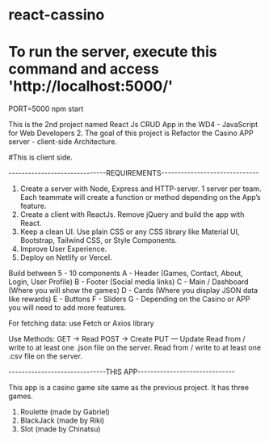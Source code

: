 
# react-cassino

# To run the server, execute this command and access 'http://localhost:5000/'
PORT=5000 npm start

This is the 2nd project named React Js CRUD App in the WD4 - JavaScript for Web Developers 2.
The goal of this project is Refactor the Casino APP server - client-side Architecture.

#This is client side.


------------------------------REQUIREMENTS------------------------------

1. Create a server with Node, Express and HTTP-server. 1 server per team.
Each teammate will create a function or method depending on the App’s
feature.
2. Create a client with ReactJs. Remove jQuery and build the app with React.
3. Keep a clean UI. Use plain CSS or any CSS library like Material UI,
Bootstrap, Tailwind CSS, or Style Components.
4. Improve User Experience.
5. Deploy on Netlify or Vercel.

Build between 5 - 10 components
A - Header (Games, Contact, About, Login, User Profile)
B - Footer (Social media links)
C - Main / Dashboard (Where you will show the games)
D - Cards (Where you display JSON data like rewards)
E - Buttons
F - Sliders
G - Depending on the Casino or APP you will need to add more features.

For fetching data: use Fetch or Axios library

Use Methods:
GET → Read
POST → Create
PUT — Update
Read from / write to at least one .json file on the server.
Read from / write to at least one .csv file on the server.


------------------------------THIS APP------------------------------

This app is a casino game site same as the previous project.
It has three games.

1. Roulette (made by Gabriel)
2. BlackJack (made by Riki)
3. Slot (made by Chinatsu)

